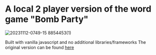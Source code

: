 # A local 2 player version of the word game "Bomb Party"

![20231112-0749-15 8854453(1)](https://github.com/aiden10/Bomb-Party-Local/assets/51337166/2c2d2b35-f8b7-4229-bc9a-384092586640)

Built with vanilla javascript and no additional libraries/frameworks
The original version can be found [here](jklm.fun)



